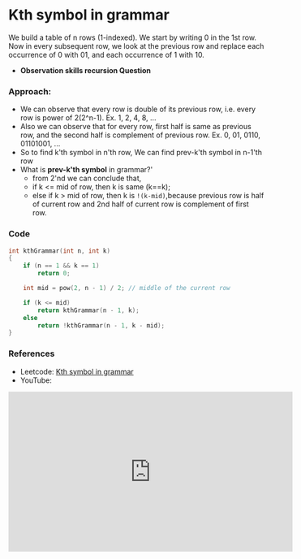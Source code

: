 # Kth symbol in grammar

We build a table of n rows (1-indexed). We start by writing 0 in the 1st row. Now in every subsequent row, we look at the previous row and replace each occurrence of 0 with 01, and each occurrence of 1 with 10.

-   **Observation skills recursion Question**

### Approach:

-   We can observe that every row is double of its previous row, i.e. every row is power of 2(2^n-1). Ex. 1, 2, 4, 8, ...
-   Also we can observe that for every row, first half is same as previous row, and the second half is complement of previous row. Ex. 0, 01, 0110, 01101001, ...
-   So to find k'th symbol in n'th row, We can find prev-k'th symbol in n-1'th row
-   What is **prev-k'th symbol** in grammar?'
    -   from 2'nd we can conclude that,
    -   if k <= mid of row, then k is same (k==k);
    -   else if k > mid of row, then k is `!(k-mid)`,because previous row is half of current row and 2nd half of current row is complement of first row.

### Code

```cpp
int kthGrammar(int n, int k)
{
    if (n == 1 && k == 1)
        return 0;

    int mid = pow(2, n - 1) / 2; // middle of the current row

    if (k <= mid)
        return kthGrammar(n - 1, k);
    else
        return !kthGrammar(n - 1, k - mid);
}
```

### References

-   Leetcode: [Kth symbol in grammar](https://leetcode.com/problems/k-th-symbol-in-grammar/)
-   YouTube:
<iframe width="560" height="315" src="https://www.youtube.com/embed/5P84A0YCo_Y?start=289" title="YouTube video player" frameborder="0" allow="accelerometer; autoplay; clipboard-write; encrypted-media; gyroscope; picture-in-picture" allowfullscreen></iframe>
